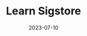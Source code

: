 ---
title: "Learn Sigstore"
date: 2023-07-10
draft: false
# description
weight: 1
description: "How to install and use Sigstore tools for software supply chain security"
type : "learning-center"
---